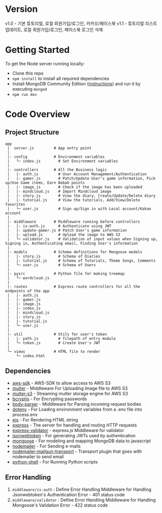 # Version 
v1.0 - 기본 튜토리얼, 로컬 회원가입/로그인, 카카오/페이스북 
v1.1 - 튜토리얼 리스트 업데이트, 로컬 회원가입/로그인, 페이스북 로그인 삭제

# Getting Started
To get the Node server running locally:
  - Clone this repo
  - ```npm install``` to install all required dependencies
  -  Install MongoDB Community Edition ([instructions](https://docs.mongodb.com/manual/installation/#tutorials)) and run it by executing ```mongod```
  -  ```npm run dev``` 
# Code Overview
## Project Structure
```
app
 |  server.js         # App entry point
 |
 |- config            # Environment variables
 |   └─ index.js        # Set Environment variables
 |
 |- controllers       # All the Business logic
 |   |- auth.js         # User Account Management/Authentication
 |   |- gamer.js        # Patch/Update User's game information, Pick up/Use Game items, Earn Bobab points
 |   |- image.js        # Check if the image has been uploaded
 |   |- mindcloud.js    # Import Mindcloud image
 |   |- story.js        # View the diary, Create/Update/Delete diary
 |   |- tutorial.js     # View the tutorials, Add/View/Delete favorites
 |   └─ user.js         # Sign up/Sign in with Local account/Kakao account
 |
 |- middleware        # Middleware running before controllers
 |   |- is-auth.js      # Authenticate using JWT
 |   |- update-gamer.js # Patch User's game information
 |   |- upload.js       # Upload the image to AWS S3 
 |   └─ validator.js    # Validation of input values when Signing up, Signing in, Authenticating email, Finding User's information
 |
 |- models            # Schema definitions for Mongoose models
 |   |- story.js        # Schema of Diaries
 |   |- tutorial.js     # Schema of Tutorials, Theme Songs, Comments 
 |   └─ user.js         # Schema of Users
 |
 |- pysrc             # Python file for making treemap
 |   └─ wordcloud.js    
 |
 |- routes            # Express route controllers for all the endpoints of the app
 |   |- auth.js 
 |   |- gamer.js
 |   |- image.js
 |   |- index.js
 |   |- mindcloud.js
 |   |- story.js
 |   |- tutorial.js
 |   └─ user.js
 |
 |- util              # Utils for user's token
 |   |- path.js         # filepath of entry module
 |   └─ token.js        # Create User's JWT
 |
 └─ views             # HTML file to render
     └─ index.html
```
## Dependencies
- [aws-sdk](https://github.com/aws/aws-sdk-js) - AWS-SDK to allow access to AWS S3
- [multer](https://github.com/expressjs/multer) - Middleware For Uploading Image file to AWS S3
- [multer-s3](https://github.com/badunk/multer-s3) - Streaming multer storage engine for AWS S3
- [bcryptjs](https://github.com/dcodeIO/bcrypt.js/) - For Encrypting passwords
- [body-parser](https://github.com/expressjs/body-parser) - Middleware for Parsing incoming request bodies
- [dotenv](https://github.com/motdotla/dotenv) - For Loading environment variables from a .env file into process.env
- [ejs](https://github.com/mde/ejs) - For Rendering HTML string
- [express](https://github.com/expressjs/express) - The server for handling and routing HTTP requests
- [express-validator](https://github.com/express-validator/express-validator) - express.js Middleware for validator
- [jsonwebtoken](https://github.com/auth0/node-jsonwebtoken) - For generating JWTs used by authentication
- [mongoose](https://github.com/Automattic/mongoose) - For modeling and mapping MongoDB data to javascript
- [nodemailer](https://github.com/nodemailer/nodemailer) - For Sending e-mails
- [nodemailer-mailgun-transport](https://github.com/orliesaurus/nodemailer-mailgun-transport) - Transport plugin that goes with nodemailer to send email
- [python-shell](https://github.com/extrabacon/python-shell) - For Running Python scripts

## Error Handling
1. ```middleware/is-auth``` : Define Error Handling Middleware for Handling Jsonwebtoken's Authentication Error - 401 status code
2. ```middleware/validator``` : Define Error Handling Middleware for Handling Mongoose's Validation Error - 422 status code

